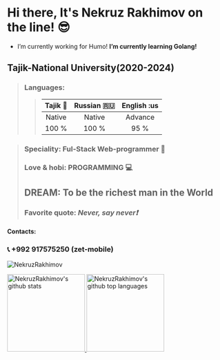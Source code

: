 # Hi there, It's Nekruz Rakhimov on the line! :sunglasses:
- I’m currently working for Humo! **I’m currently learning Golang!**

## Tajik-National University(2020-2024)

>### Languages:
>
>>| Tajik :heartbeat: | Russian :ru:    |    English :us   | 
>>| :---------------: | :-------------: | :---------------:|
>>|       Native      |    Native       |      Advance     |
>>|      100 %        |    100 %        |        95 %      | 

>### Speciality: Ful-Stack Web-programmer :city_sunrise:
>### Love & hobi: PROGRAMMING :computer:
>## DREAM: To be the richest man in the World 
>### Favorite quote: *Never, say never:exclamation:* 
#### Contacts:
### :telephone_receiver:   +992 917575250 (zet-mobile) 

<p>&nbsp;<img align="left" src="https://github-readme-stats.vercel.app/api?username=NekruzRakhimov&show_icons=true&hide_title=true" alt="NekruzRakhimov" /></p>
<a href="https://github.com/NekruzRakhimov">
  <img height="180em" src="https://github-readme-stats.vercel.app/api?username=NekruzRakhimov&show_icons=true&theme=merko&count_private=true" alt="NekruzRakhimov's github stats" />
  <img height="180em" src="https://github-readme-stats.vercel.app/api/top-langs/?username=NekruzRakhimov&theme=merko&layout=compact" alt="NekruzRakhimov's github top languages" />
</a>
<br/>
